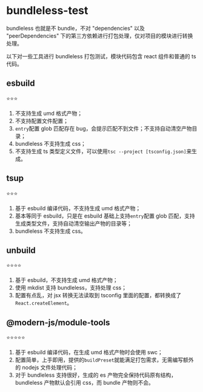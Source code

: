 # bundleless-test

bundleless 也就是不 bundle，不对 "dependencies" 以及 "peerDependencies" 下的第三方依赖进行打包处理，仅对项目的模块进行转换处理。

以下对一些工具进行 bundleless 打包测试，模块代码包含 react 组件和普通的 ts 代码。

## esbuild

⭐⭐⭐

1. 不支持生成 umd 格式产物；
2. 不支持配置文件配置；
3. `entry`配置 glob 匹配存在 bug，会提示匹配不到文件；不支持自动清空产物目录；
4. bundleless 不支持生成 css；
5. 不支持生成 ts 类型定义文件，可以使用`tsc --project [tsconfig.json]`来生成。

## tsup

⭐⭐⭐

1. 基于 esbuild 编译代码，不支持生成 umd 格式产物；
2. 基本等同于 esbuild，只是在 esbuild 基础上支持`entry`配置 glob 匹配，支持生成类型文件，支持自动清空输出产物的目录等；
3. bundleless 不支持生成 css。

## unbuild

⭐⭐⭐⭐

1. 基于 esbuild，不支持生成 umd 格式产物；
2. 使用 mkdist 支持 bundleless，支持处理 css；
3. 配置有点乱，对 jsx 转换无法读取到 tsconfig 里面的配置，都转换成了`React.createElement`。

## @modern-js/module-tools

⭐⭐⭐⭐⭐

1. 基于 esbuild 编译代码，在生成 umd 格式产物时会使用 swc；
2. 配置简单，上手即用，提供的`buildPreset`就能满足打包需求，无需编写额外的 nodejs 文件处理代码；
3. 对于 bundleless 支持很好，生成的 es 产物完全保持代码原有结构，bundleless 产物默认会引用 css，而 bundle 产物则不会。
